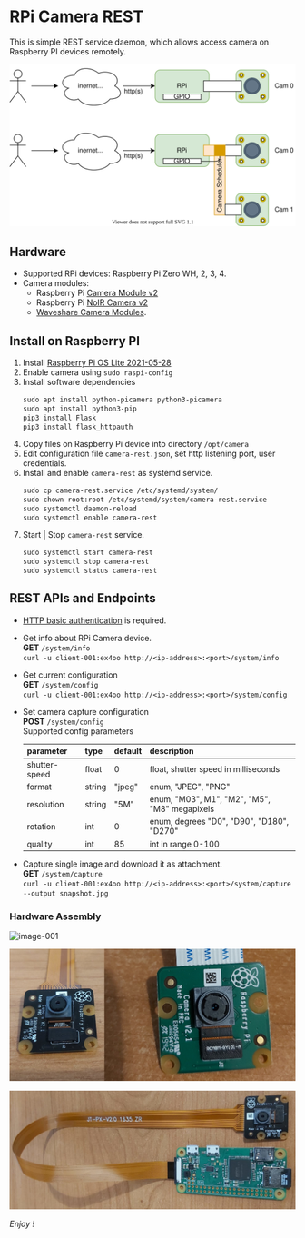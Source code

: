 # RPi Camera REST
This is simple REST service daemon, which allows access camera on Raspberry PI devices remotely.

![hw-arch](docs/rpi-camera-diagram.svg)

## Hardware
* Supported RPi devices: Raspberry Pi Zero WH, 2, 3, 4.
* Camera modules:
  * Raspberry Pi [Camera Module v2](https://www.raspberrypi.org/products/camera-module-v2/)
  * Raspberry Pi [NoIR Camera v2](https://www.raspberrypi.org/products/pi-noir-camera-v2/)
  * [Waveshare Camera Modules](https://www.waveshare.com/product/raspberry-pi/cameras.htm).

## Install on Raspberry PI
1. Install [Raspberry Pi OS Lite 2021-05-28](https://downloads.raspberrypi.org/raspios_lite_armhf/images/raspios_lite_armhf-2021-05-28/)
2. Enable camera using ``sudo raspi-config``
3. Install software dependencies
   ```
   sudo apt install python-picamera python3-picamera
   sudo apt install python3-pip
   pip3 install Flask 
   pip3 install flask_httpauth
   ```
4. Copy files on Raspberry Pi device into directory ``/opt/camera`` 
5. Edit configuration file ``camera-rest.json``, 
   set http listening port, user credentials. 
6. Install and enable ``camera-rest`` as systemd service.
   ```
   sudo cp camera-rest.service /etc/systemd/system/
   sudo chown root:root /etc/systemd/system/camera-rest.service
   sudo systemctl daemon-reload
   sudo systemctl enable camera-rest
   ```
7. Start | Stop ``camera-rest`` service.
   ```
   sudo systemctl start camera-rest
   sudo systemctl stop camera-rest
   sudo systemctl status camera-rest
   ```

## REST APIs and Endpoints
* [HTTP basic authentication](https://en.wikipedia.org/wiki/Basic_access_authentication) is required.
* Get info about RPi Camera device.  
  __GET__ ``/system/info``  
  ``curl -u client-001:ex4oo http://<ip-address>:<port>/system/info``
* Get current configuration  
  __GET__ ``/system/config``  
  ``curl -u client-001:ex4oo http://<ip-address>:<port>/system/config``
* Set camera capture configuration   
  __POST__ ``/system/config``  
  Supported config parameters  

  |  parameter    | type   | default | description                                   |
  |---------------|--------|---------|-----------------------------------------------|
  | shutter-speed | float  | 0       | float, shutter speed in milliseconds          |
  | format        | string | "jpeg"  | enum, "JPEG", "PNG"                           |
  | resolution    | string | "5M"    | enum, "M03", M1", "M2", "M5", "M8" megapixels |
  | rotation      | int    | 0       | enum, degrees "D0", "D90", "D180", "D270"     |
  | quality       | int    | 85      | int in range 0-100                            |

* Capture single image and download it as attachment.   
  __GET__ ``/system/capture``  
  ``curl -u client-001:ex4oo http://<ip-address>:<port>/system/capture --output snapshot.jpg``  
  

### Hardware Assembly
![image-001](docs/image-001.jpg)

![image-002](docs/image-002.jpg)

![image-003](docs/image-003.jpg)
   
*Enjoy !*
